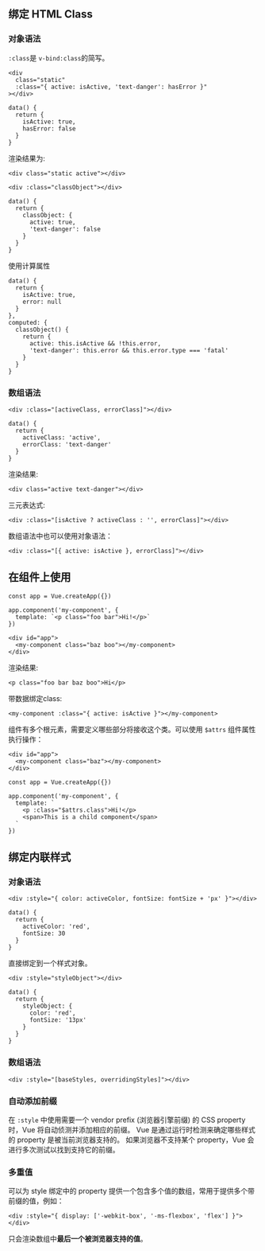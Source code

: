 

##  绑定 HTML Class

### 对象语法
`:class`是 `v-bind:class`的简写。

```
<div
  class="static"
  :class="{ active: isActive, 'text-danger': hasError }"
></div>
```

```
data() {
  return {
    isActive: true,
    hasError: false
  }
}
```

渲染结果为:
```
<div class="static active"></div>
```


```
<div :class="classObject"></div>
```

```
data() {
  return {
    classObject: {
      active: true,
      'text-danger': false
    }
  }
}
```

使用计算属性
```
data() {
  return {
    isActive: true,
    error: null
  }
},
computed: {
  classObject() {
    return {
      active: this.isActive && !this.error,
      'text-danger': this.error && this.error.type === 'fatal'
    }
  }
}
```


### 数组语法

```
<div :class="[activeClass, errorClass]"></div>
```

```
data() {
  return {
    activeClass: 'active',
    errorClass: 'text-danger'
  }
}
```

渲染结果:
```
<div class="active text-danger"></div>
```

三元表达式:
```
<div :class="[isActive ? activeClass : '', errorClass]"></div>
```

数组语法中也可以使用对象语法：
```
<div :class="[{ active: isActive }, errorClass]"></div>
```

##  在组件上使用
```
const app = Vue.createApp({})

app.component('my-component', {
  template: `<p class="foo bar">Hi!</p>`
})
```

```
<div id="app">
  <my-component class="baz boo"></my-component>
</div>
```

渲染结果:
```
<p class="foo bar baz boo">Hi</p>
```

带数据绑定class:
```
<my-component :class="{ active: isActive }"></my-component>
```

组件有多个根元素，需要定义哪些部分将接收这个类。可以使用 `$attrs` 组件属性执行操作：
```
<div id="app">
  <my-component class="baz"></my-component>
</div>
```

```
const app = Vue.createApp({})

app.component('my-component', {
  template: `
    <p :class="$attrs.class">Hi!</p>
    <span>This is a child component</span>
  `
})
```


##  绑定内联样式

### 对象语法

```
<div :style="{ color: activeColor, fontSize: fontSize + 'px' }"></div>
```

```
data() {
  return {
    activeColor: 'red',
    fontSize: 30
  }
}
```


直接绑定到一个样式对象。
```
<div :style="styleObject"></div>
```

```
data() {
  return {
    styleObject: {
      color: 'red',
      fontSize: '13px'
    }
  }
}
```

### 数组语法

```
<div :style="[baseStyles, overridingStyles]"></div>
```


### 自动添加前缀
在 `:style` 中使用需要一个 vendor prefix (浏览器引擎前缀) 的 CSS property 时，Vue 将自动侦测并添加相应的前缀。
Vue 是通过运行时检测来确定哪些样式的 property 是被当前浏览器支持的。
如果浏览器不支持某个 property，Vue 会进行多次测试以找到支持它的前缀。

### 多重值
可以为 style 绑定中的 property 提供一个包含多个值的数组，常用于提供多个带前缀的值，例如：
```
<div :style="{ display: ['-webkit-box', '-ms-flexbox', 'flex'] }"></div>
```
只会渲染数组中**最后一个被浏览器支持的值**。

